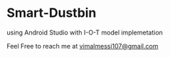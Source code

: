 # Smart-Dustbin
using Android Studio  with I-O-T model implemetation

Feel Free to reach me at vimalmessi107@gmail.com

